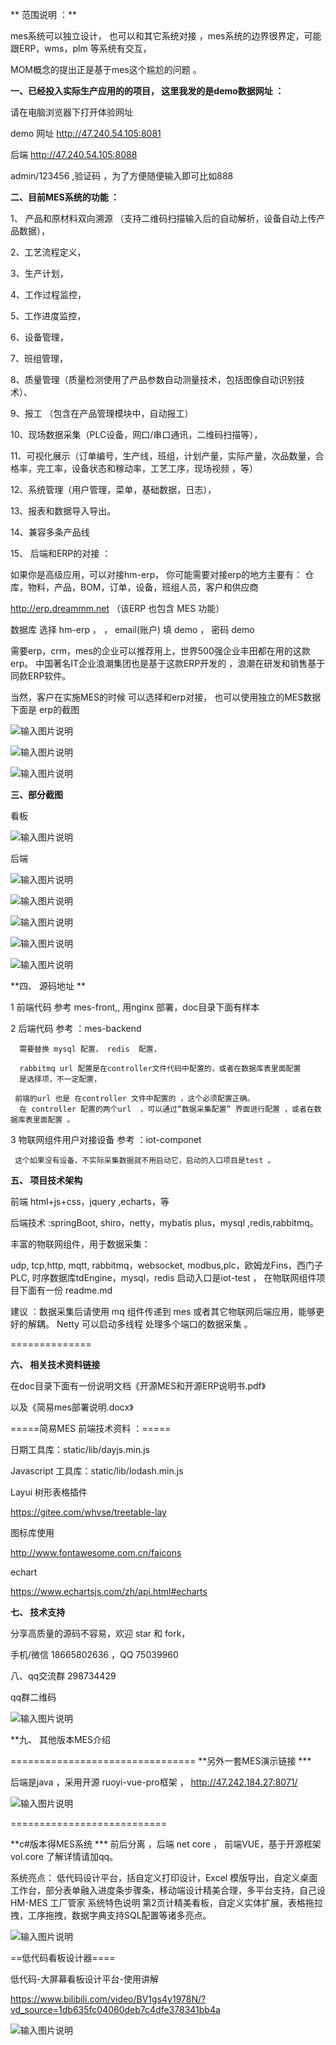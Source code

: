** 范围说明 ：** 

mes系统可以独立设计， 也可以和其它系统对接 ，mes系统的边界很界定，可能跟ERP，wms，plm 等系统有交互，

MOM概念的提出正是基于mes这个尴尬的问题 。


**一、已经投入实际生产应用的的项目， 这里我发的是demo数据网址 ：** 

请在电脑浏览器下打开体验网址

demo  网址 http://47.240.54.105:8081

后端  http://47.240.54.105:8088 

 admin/123456   ,验证码 ，为了方便随便输入即可比如888

**二、目前MES系统的功能 ：** 

1、 产品和原材料双向溯源 （支持二维码扫描输入后的自动解析，设备自动上传产品数据），

2、工艺流程定义，

3、生产计划， 

4、工作过程监控，

5、工作进度监控，

6、设备管理，

7、班组管理，

8、质量管理（质量检测使用了产品参数自动测量技术，包括图像自动识别技术）、

9、报工 （包含在产品管理模块中，自动报工）

10、现场数据采集（PLC设备，网口/串口通讯，二维码扫描等），

11、可视化展示（订单编号，生产线，班组，计划产量，实际产量，次品数量，合格率，完工率，设备状态和稼动率，工艺工序，现场视频 ，等）

12、系统管理（用户管理，菜单，基础数据，日志），

13、报表和数据导入导出。

14、兼容多条产品线 

15、 后端和ERP的对接 ：

如果你是高级应用，可以对接hm-erp，
你可能需要对接erp的地方主要有：
仓库，物料，产品，BOM，订单，设备，班组人员，客户和供应商

http://erp.dreammm.net
（该ERP 也包含 MES 功能）

数据库  选择 hm-erp ，
  ，  email(账户) 填 demo ， 密码 demo

 需要erp，crm，mes的企业可以推荐用上，世界500强企业丰田都在用的这款erp。
 中国著名IT企业浪潮集团也是基于这款ERP开发的 ，浪潮在研发和销售基于同款ERP软件。

当然，客户在实施MES的时候 可以选择和erp对接， 也可以使用独立的MES数据 
下面是 erp的截图  

![输入图片说明](images/image-apps.png)

![输入图片说明](images/image-manfacture.png)


![输入图片说明](images/image-application.png)

**三、部分截图**

看板

![输入图片说明](images/image.png)


后端


![输入图片说明](images/image-order-gant.png)

![输入图片说明](images/image-daliy-plan.png)

![输入图片说明](images/image3.png)

![输入图片说明](images/image--%E6%95%B0%E6%8D%AE%E9%87%87%E9%9B%86%E9%85%8D%E7%BD%AE-%E7%BC%96%E8%BE%91.png)


![输入图片说明](images/image=product.png)

**四、 源码地址 **


1     前端代码 参考 mes-front,,  用nginx 部署，doc目录下面有样本

2   后端代码 参考 ：mes-backend  


      需要替换 mysql 配置， redis  配置，  

      rabbitmq url 配置是在controller文件代码中配置的，或者在数据库表里面配置
      是选择项，不一定配置， 

     前端的url 也是 在controller 文件中配置的 ，这个必须配置正确。
      在 controller 配置的两个url  ，可以通过“数据采集配置” 界面进行配置 ，或者在数据库表里面配置 。

3   物联网组件用户对接设备  参考  ：iot-componet

     这个如果没有设备，不实际采集数据就不用启动它，启动的入口项目是test 。
     

**五、 项目技术架构**

前端    html+js+css，jquery ,echarts，等

后端技术 :springBoot, shiro，netty，mybatis plus，mysql ,redis,rabbitmq。

丰富的物联网组件，用于数据采集：

udp, tcp,http, mqtt, rabbitmq，websocket, modbus,plc，欧姆龙Fins，西门子 PLC,
时序数据库tdEngine，mysql，redis
启动入口是iot-test ，
在物联网组件项目下面有一份 readme.md

建议 ：数据采集后请使用 mq 组件传递到 mes 或者其它物联网后端应用，能够更好的解耦。
Netty 可以启动多线程 处理多个端口的数据采集 。

==============

**六、 相关技术资料链接**

在doc目录下面有一份说明文档《开源MES和开源ERP说明书.pdf》


以及《简易mes部署说明.docx》


=====简易MES 前端技术资料 ：=====


日期工具库：static/lib/dayjs.min.js

Javascript 工具库：static/lib/lodash.min.js

Layui 树形表格插件

https://gitee.com/whvse/treetable-lay

图标库使用

http://www.fontawesome.com.cn/faicons

echart

https://www.echartsjs.com/zh/api.html#echarts


**七、  技术支持**

 分享高质量的源码不容易，欢迎 star 和 fork，

手机/微信 18665802636 ，QQ 75039960


八、qq交流群 298734429 

qq群二维码 

![输入图片说明](images/image-qq%E7%BE%A4%E4%BA%8C%E7%BB%B4%E7%A0%81.png)


**九、  其他版本MES介绍 

================================
**另外一套MES演示链接 ***

后端是java  ，采用开源 ruoyi-vue-pro框架
 ，
http://47.242.184.27:8071/

![输入图片说明](images/other-mes.png)


===========================

**c#版本得MES系统 ***
前后分离 ，后端 net core ， 前端VUE，基于开源框架 vol.core 
了解详情请加qq。


系统亮点：
低代码设计平台，括自定义打印设计，Excel 模版导出，自定义桌面工作台，部分表单融入进度条步骤条，移动端设计精美合理，多平台支持，自己设
HM-MES 工厂管家 系统特色说明 第2页计精美看板，自定义实体扩展，表格拖拉拽，工序拖拽，数据字典支持SQL配置等诸多亮点。


![输入图片说明](images/image-new.png)


==低代码看板设计器====

低代码-大屏幕看板设计平台-使用讲解

https://www.bilibili.com/video/BV1gs4y1978N/?vd_source=1db635fc04060deb7c4dfe378341bb4a



![输入图片说明](images/didaimaimage.png)

